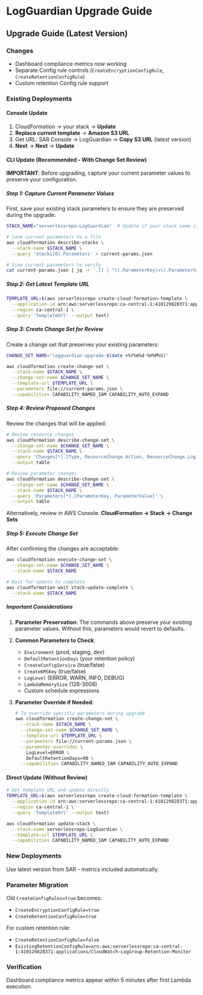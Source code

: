 # LogGuardian Upgrade Guide

## Upgrade Guide (Latest Version)

### Changes
- Dashboard compliance metrics now working
- Separate Config rule controls (`CreateEncryptionConfigRule`, `CreateRetentionConfigRule`)
- Custom retention Config rule support

### Existing Deployments

#### Console Update
1. CloudFormation → your stack → **Update**
2. **Replace current template** → **Amazon S3 URL**
3. Get URL: SAR Console → LogGuardian → **Copy S3 URL** (latest version)
4. **Next** → **Next** → **Update**

#### CLI Update (Recommended - With Change Set Review)

**IMPORTANT**: Before upgrading, capture your current parameter values to preserve your configuration.

##### Step 1: Capture Current Parameter Values

First, save your existing stack parameters to ensure they are preserved during the upgrade:

```bash
STACK_NAME="serverlessrepo-LogGuardian"  # Update if your stack name is different

# Save current parameters to a file
aws cloudformation describe-stacks \
  --stack-name $STACK_NAME \
  --query 'Stacks[0].Parameters' > current-params.json

# View current parameters to verify
cat current-params.json | jq -r '.[] | "\(.ParameterKey)=\(.ParameterValue)"'
```

##### Step 2: Get Latest Template URL

```bash
TEMPLATE_URL=$(aws serverlessrepo create-cloud-formation-template \
  --application-id arn:aws:serverlessrepo:ca-central-1:410129828371:applications/LogGuardian \
  --region ca-central-1 \
  --query 'TemplateUrl' --output text)
```

##### Step 3: Create Change Set for Review

Create a change set that preserves your existing parameters:

```bash
CHANGE_SET_NAME="logguardian-upgrade-$(date +%Y%m%d-%H%M%S)"

aws cloudformation create-change-set \
  --stack-name $STACK_NAME \
  --change-set-name $CHANGE_SET_NAME \
  --template-url $TEMPLATE_URL \
  --parameters file://current-params.json \
  --capabilities CAPABILITY_NAMED_IAM CAPABILITY_AUTO_EXPAND
```

##### Step 4: Review Proposed Changes

Review the changes that will be applied:

```bash
# Review resource changes
aws cloudformation describe-change-set \
  --change-set-name $CHANGE_SET_NAME \
  --stack-name $STACK_NAME \
  --query 'Changes[*].[Type, ResourceChange.Action, ResourceChange.LogicalResourceId, ResourceChange.ResourceType]' \
  --output table

# Review parameter changes
aws cloudformation describe-change-set \
  --change-set-name $CHANGE_SET_NAME \
  --stack-name $STACK_NAME \
  --query 'Parameters[*].[ParameterKey, ParameterValue]' \
  --output table
```

Alternatively, review in AWS Console: **CloudFormation → Stack → Change Sets**

##### Step 5: Execute Change Set

After confirming the changes are acceptable:

```bash
aws cloudformation execute-change-set \
  --change-set-name $CHANGE_SET_NAME \
  --stack-name $STACK_NAME

# Wait for update to complete
aws cloudformation wait stack-update-complete \
  --stack-name $STACK_NAME
```

##### Important Considerations

1. **Parameter Preservation**: The commands above preserve your existing parameter values. Without this, parameters would revert to defaults.

2. **Common Parameters to Check**:
   - `Environment` (prod, staging, dev)
   - `DefaultRetentionDays` (your retention policy)
   - `CreateConfigService` (true/false)
   - `CreateKMSKey` (true/false)
   - `LogLevel` (ERROR, WARN, INFO, DEBUG)
   - `LambdaMemorySize` (128-3008)
   - Custom schedule expressions

3. **Parameter Override if Needed**:
   ```bash
   # To override specific parameters during upgrade
   aws cloudformation create-change-set \
     --stack-name $STACK_NAME \
     --change-set-name $CHANGE_SET_NAME \
     --template-url $TEMPLATE_URL \
     --parameters file://current-params.json \
     --parameter-overrides \
       LogLevel=ERROR \
       DefaultRetentionDays=90 \
     --capabilities CAPABILITY_NAMED_IAM CAPABILITY_AUTO_EXPAND
   ```

#### Direct Update (Without Review)
```bash
# Get template URL and update directly
TEMPLATE_URL=$(aws serverlessrepo create-cloud-formation-template \
  --application-id arn:aws:serverlessrepo:ca-central-1:410129828371:applications/LogGuardian \
  --region ca-central-1 \
  --query 'TemplateUrl' --output text)

aws cloudformation update-stack \
  --stack-name serverlessrepo-LogGuardian \
  --template-url $TEMPLATE_URL \
  --capabilities CAPABILITY_NAMED_IAM CAPABILITY_AUTO_EXPAND
```

### New Deployments
Use latest version from SAR - metrics included automatically.

### Parameter Migration
Old `CreateConfigRules=true` becomes:
- `CreateEncryptionConfigRule=true`
- `CreateRetentionConfigRule=true`

For custom retention rule:
- `CreateRetentionConfigRule=false`
- `ExistingRetentionConfigRule=arn:aws:serverlessrepo:ca-central-1:410129828371:applications/CloudWatch-LogGroup-Retention-Monitor`

### Verification
Dashboard compliance metrics appear within 5 minutes after first Lambda execution.